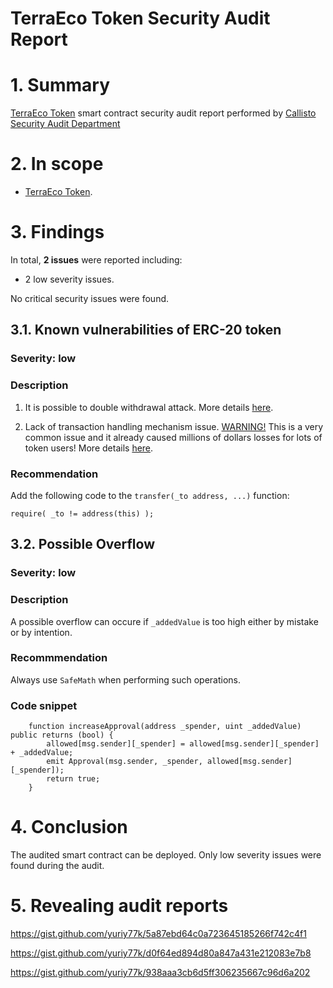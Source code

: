 # TerraEco Token Security Audit Report

# 1. Summary

[TerraEco Token](https://etherscan.io/address/0x63bcb9818cdd0c21dea6c83ce89f7138297b5fe2)  smart contract security audit report performed by [Callisto Security Audit Department](https://github.com/EthereumCommonwealth/Auditing)

# 2. In scope

- [TerraEco Token](https://etherscan.io/address/0x63bcb9818cdd0c21dea6c83ce89f7138297b5fe2#contracts).

# 3. Findings

In total, **2 issues** were reported including:

- 2 low severity issues.

No critical security issues were found.

## 3.1. Known vulnerabilities of ERC-20 token

### Severity: low

### Description

1. It is possible to double withdrawal attack. More details [here](https://docs.google.com/document/d/1YLPtQxZu1UAvO9cZ1O2RPXBbT0mooh4DYKjA_jp-RLM/edit).

2. Lack of transaction handling mechanism issue. [WARNING!](https://gist.github.com/Dexaran/ddb3e89fe64bf2e06ed15fbd5679bd20)  This is a very common issue and it already caused millions of dollars losses for lots of token users! More details [here](https://docs.google.com/document/d/1Feh5sP6oQL1-1NHi-X1dbgT3ch2WdhbXRevDN681Jv4/edit).

### Recommendation

Add the following code to the `transfer(_to address, ...)` function:

```
require( _to != address(this) );

```
## 3.2. Possible Overflow

### Severity: low

### Description

A possible overflow can occure if `_addedValue` is too high either by mistake or by intention.

### Recommmendation

Always use `SafeMath` when performing such operations.

### Code snippet

```
    function increaseApproval(address _spender, uint _addedValue) public returns (bool) { 
        allowed[msg.sender][_spender] = allowed[msg.sender][_spender] + _addedValue; 
        emit Approval(msg.sender, _spender, allowed[msg.sender][_spender]); 
        return true; 
    } 
```

# 4. Conclusion

The audited smart contract can be deployed. Only low severity issues were found during the audit.

# 5. Revealing audit reports

https://gist.github.com/yuriy77k/5a87ebd64c0a723645185266f742c4f1

https://gist.github.com/yuriy77k/d0f64ed894d80a847a431e212083e7b8

https://gist.github.com/yuriy77k/938aaa3cb6d5ff306235667c96d6a202
